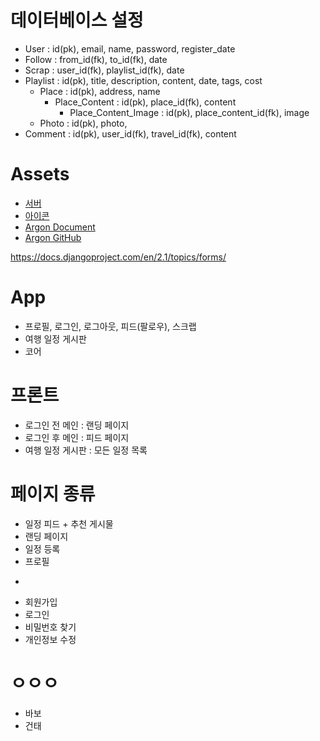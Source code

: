 # 데이터베이스 설정

* User : id(pk), email, name, password, register_date
* Follow : from_id(fk), to_id(fk), date
* Scrap : user_id(fk), playlist_id(fk), date
* Playlist : id(pk), title, description, content, date, tags, cost
  * Place : id(pk), address, name
    * Place_Content : id(pk), place_id(fk), content
      * Place_Content_Image : id(pk), place_content_id(fk), image
  * Photo : id(pk), photo, 
* Comment : id(pk), user_id(fk), travel_id(fk), content


# Assets
* [서버](https://truffle.run.goorm.io/)
* [아이콘](https://icons8.com/icons/set/truffle)
* [Argon Document](https://demos.creative-tim.com/argon-design-system/docs/getting-started/quick-start.html)
* [Argon GitHub](https://github.com/creativetimofficial/argon-design-system/tree/master/assets)

https://docs.djangoproject.com/en/2.1/topics/forms/

# App
* 프로필, 로그인, 로그아웃, 피드(팔로우), 스크랩
* 여행 일정 게시판
* 코어

# 프론트
* 로그인 전 메인 : 랜딩 페이지
* 로그인 후 메인 : 피드 페이지
* 여행 일정 게시판 : 모든 일정 목록

# 페이지 종류
* 일정 피드 + 추천 게시물 
* 랜딩 페이지
* 일정 등록
* 프로필
-
* 회원가입
* 로그인
* 비밀번호 찾기
* 개인정보 수정


# ㅇㅇㅇ
* 바보
* 건태